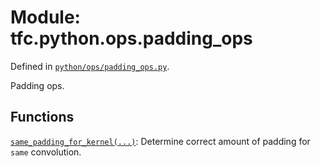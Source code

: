 
# Module: tfc.python.ops.padding_ops



Defined in [`python/ops/padding_ops.py`](https://github.com/tensorflow/compression/tree/master/python/ops/padding_ops.py).

<!-- Placeholder for "Used in" -->

Padding ops.

## Functions

[`same_padding_for_kernel(...)`](../../../tfc/same_padding_for_kernel.md): Determine correct amount of padding for `same` convolution.

